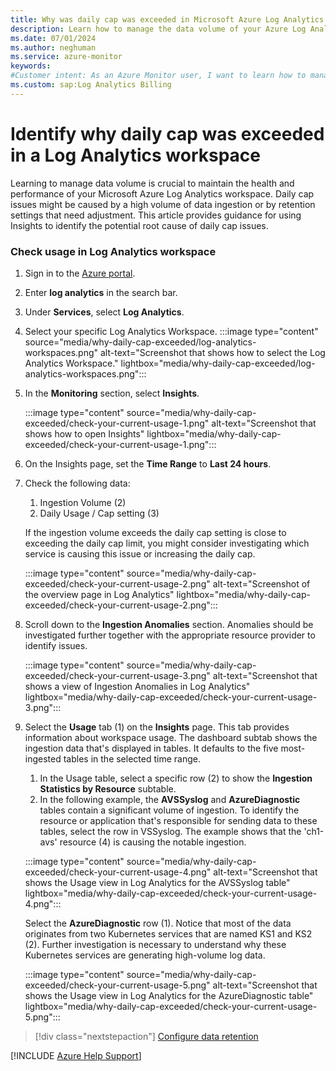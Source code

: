 ```yaml
---
title: Why was daily cap was exceeded in Microsoft Azure Log Analytics workspace
description: Learn how to manage the data volume of your Azure Log Analytics workspace
ms.date: 07/01/2024
ms.author: neghuman
ms.service: azure-monitor
keywords:
#Customer intent: As an Azure Monitor user, I want to learn how to manage the data volume of my Azure Log Analytics workspace.
ms.custom: sap:Log Analytics Billing
---
```

# Identify why daily cap was exceeded in a Log Analytics workspace

Learning to manage data volume is crucial to maintain the health and performance of your Microsoft Azure Log Analytics workspace. Daily cap issues might be caused by a high volume of data ingestion or by retention settings that need adjustment. This article provides guidance for using Insights to identify the potential root cause of daily cap issues.

### Check usage in Log Analytics workspace

1. Sign in to the [Azure portal](https://portal.azure.com).
1. Enter **log analytics** in the search bar.
1. Under **Services**, select **Log Analytics**.
1. Select your specific Log Analytics Workspace.
    :::image type="content" source="media/why-daily-cap-exceeded/log-analytics-workspaces.png" alt-text="Screenshot that shows how to select the Log Analytics Workspace." lightbox="media/why-daily-cap-exceeded/log-analytics-workspaces.png":::

1. In the **Monitoring** section, select **Insights**.

    :::image type="content" source="media/why-daily-cap-exceeded/check-your-current-usage-1.png" alt-text="Screenshot that shows how to open Insights" lightbox="media/why-daily-cap-exceeded/check-your-current-usage-1.png":::

1. On the Insights page, set the **Time Range** to **Last 24 hours**.
1. Check the following data:

    1. Ingestion Volume (2)
    1. Daily Usage / Cap setting (3)
    
    If the ingestion volume exceeds the daily cap setting is close to exceeding the daily cap limit, you might consider investigating which service is causing this issue or increasing the daily cap.

    :::image type="content" source="media/why-daily-cap-exceeded/check-your-current-usage-2.png" alt-text="Screenshot of the overview page in Log Analytics" lightbox="media/why-daily-cap-exceeded/check-your-current-usage-2.png":::

1. Scroll down to the **Ingestion Anomalies** section. Anomalies should be investigated further together with the appropriate resource provider to identify issues.

    :::image type="content" source="media/why-daily-cap-exceeded/check-your-current-usage-3.png" alt-text="Screenshot that shows a view of Ingestion Anomalies in Log Analytics" lightbox="media/why-daily-cap-exceeded/check-your-current-usage-3.png":::

1. Select the **Usage** tab (1) on the **Insights** page. This tab provides information about workspace usage. The dashboard subtab shows the ingestion data that's displayed in tables. It defaults to the five most-ingested tables in the selected time range.
    1. In the Usage table, select a specific row (2) to show the **Ingestion Statistics by Resource** subtable.
    1. In the following example, the **AVSSyslog** and **AzureDiagnostic** tables contain a significant volume of ingestion. To identify the resource or application that's responsible for sending data to these tables, select the row in VSSyslog. The example shows that the 'ch1-avs' resource (4) is causing the notable ingestion.
    
    :::image type="content" source="media/why-daily-cap-exceeded/check-your-current-usage-4.png" alt-text="Screenshot that shows the Usage view in Log Analytics for the AVSSyslog table" lightbox="media/why-daily-cap-exceeded/check-your-current-usage-4.png":::
 
    Select the **AzureDiagnostic** row (1). Notice that most of the data originates from two Kubernetes services that are named KS1 and KS2 (2). Further investigation is necessary to understand why these Kubernetes services are generating high-volume log data.
    
    :::image type="content" source="media/why-daily-cap-exceeded/check-your-current-usage-5.png" alt-text="Screenshot that shows the Usage view in Log Analytics for the AzureDiagnostic table" lightbox="media/why-daily-cap-exceeded/check-your-current-usage-5.png":::

> [!div class="nextstepaction"]
> [Configure data retention](./configure-data-retention.md)

[!INCLUDE [Azure Help Support](../../../../includes/azure-help-support.md)]
